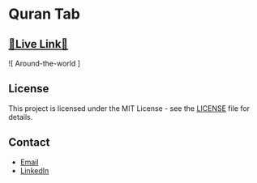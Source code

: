 # Quran Tab

## [🌟Live Link🌟](https://around-the-world-sepia.vercel.app/)

![ Around-the-world ]


## License
This project is licensed under the MIT License - see the [LICENSE](LICENSE) file for details.

## Contact
- [Email](ahfayyad.m@gmail.com)
- [LinkedIn](https://www.linkedin.com/in/ahmed-fayyad-97a727265?trk=contact-info)


